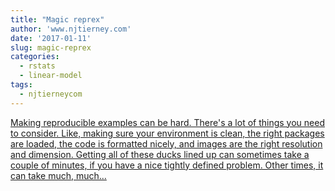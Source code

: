 ```yaml
---
title: "Magic reprex"
author: 'www.njtierney.com'
date: '2017-01-11'
slug: magic-reprex
categories:
  - rstats
  - linear-model
tags:
  - njtierneycom
---
```


[Making reproducible examples can be hard. There's a lot of things you need to consider. Like, making sure your environment is clean, the right packages are loaded, the code is formatted nicely, and images are the right resolution and dimension. Getting all of these ducks lined up can sometimes take a couple of minutes, if you have a nice tightly defined problem. Other times, it can take much, much...<click to read more>](https://www.njtierney.com/post/2017/01/11/magic-reprex/)

